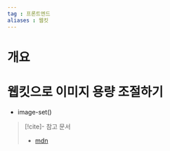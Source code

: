 ```yaml
---
tag : 프론트엔드
aliases : 웹킷
---
```

# 개요

# 웹킷으로 이미지 용량 조절하기 
- image-set()
>[!cite]- 참고 문서
> - [mdn](https://developer.mozilla.org/en-US/docs/Web/CSS/image/image-set)